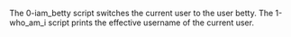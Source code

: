 The 0-iam_betty script switches the current user to the user betty.
The 1-who_am_i script  prints the effective username of the current user.
